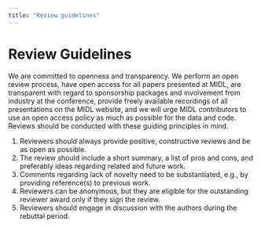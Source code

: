 ```yaml
---
title: "Review guidelines"
---
```


# Review Guidelines

We are committed to openness and transparency. We perform an open review process, have open access for all papers presented at MIDL, are transparent with regard to sponsorship packages and involvement from industry at the conference, provide freely available recordings of all presentations on the MIDL website, and we will urge MIDL contributors to use an open access policy as much as possible for the data and code. Reviews should be conducted with these guiding principles in mind.

1. Reviewers should always provide positive, constructive reviews and be as open as possible.
1. The review should include a short summary, a list of pros and cons, and preferably ideas regarding related and future work.
1. Comments regarding lack of novelty need to be substantiated, e.g., by providing reference(s) to previous work.
1. Reviewers can be anonymous, but they are eligible for the outstanding reviewer award only if they sign the review.
1. Reviewers should engage in discussion with the authors during the rebuttal period.
